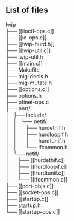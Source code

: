 ## List of files
lwip  
├── [[iioctl-ops.c]]  
├── [[io-ops.c]]  
├── [[lwip-hurd.h]]  
├── [[lwip-util.c]]  
├── lwip-util.h  
├── [[main.c]]  
├── Makefile  
├── mig-decls.h  
├── mig-mutate.h  
├── [[options.c]]  
├── options.h  
├── pfinet-ops.c  
├── port/  
│&nbsp;&nbsp;&nbsp;├── include/  
│&nbsp;&nbsp;&nbsp;│&nbsp;&nbsp;&nbsp;└── netif/  
│&nbsp;&nbsp;&nbsp;│&nbsp;&nbsp;&nbsp;&nbsp;&nbsp;&nbsp;├── hurdethif.h  
│&nbsp;&nbsp;&nbsp;│&nbsp;&nbsp;&nbsp;&nbsp;&nbsp;&nbsp;├── hurdloopif.h  
│&nbsp;&nbsp;&nbsp;│&nbsp;&nbsp;&nbsp;&nbsp;&nbsp;&nbsp;├── hurdtunif.h  
│&nbsp;&nbsp;&nbsp;│&nbsp;&nbsp;&nbsp;&nbsp;&nbsp;&nbsp;└── ifcommon.h  
│&nbsp;&nbsp;&nbsp;└── netif/  
│&nbsp;&nbsp;&nbsp;&nbsp;&nbsp;&nbsp;├── [[hurdethif.c]]  
│&nbsp;&nbsp;&nbsp;&nbsp;&nbsp;&nbsp;├── [[hurdloopif.c]]  
│&nbsp;&nbsp;&nbsp;&nbsp;&nbsp;&nbsp;├── [[hurdtunif.c]]  
│&nbsp;&nbsp;&nbsp;&nbsp;&nbsp;&nbsp;└── [[ifcommon.c]]  
├── [[port-objs.c]]  
├── [[socket-ops.c]]  
├── [[startup.c]]  
├── startup.h  
└── [[startup-ops.c]]  
